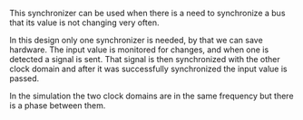 This synchronizer can be used when there is a need to synchronize a bus that its value is not changing very often.

In this design only one synchronizer is needed, by that we can save hardware. The input value is monitored for changes, and when one is detected a signal is sent. That signal is then synchronized with the other clock domain and after it was successfully synchronized the input value is passed.

In the simulation the two clock domains are in the same frequency but there is a phase between them.

